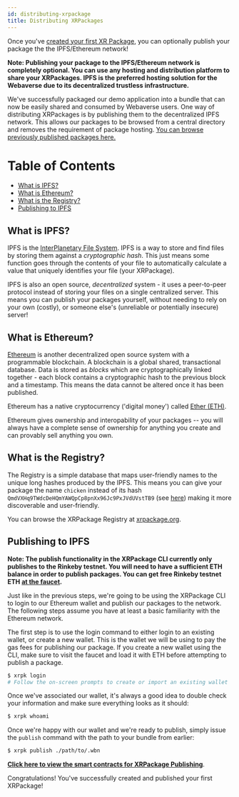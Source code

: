 ```yaml
---
id: distributing-xrpackage
title: Distributing XRPackages
---
```


Once you've [created your first XR Package](./creating-an-xrpk.md), you can optionally publish your package the the IPFS/Ethereum network!

**Note: Publishing your package to the IPFS/Ethereum network is completely optional. You can use any hosting and distribution platform to share your XRPackages. IPFS is the preferred hosting solution for the Webaverse due to its decentralized trustless infrastructure.**

We've successfully packaged our demo application into a bundle that can now be easily shared and consumed by Webaverse users. One way of distributing XRPackages is by publishing them to the decentralized IPFS network. This allows our packages to be browsed from a central directory and removes the requirement of package hosting. [You can browse previously published packages here.](https://xrpackage.org/browse.html)

# Table of Contents

- [What is IPFS?](#what-is-ipfs)
- [What is Ethereum?](#what-is-ethereum)
- [What is the Registry?](#what-is-the-registry)
- [Publishing to IPFS](#publishing-to-ipfs)

## What is IPFS?

IPFS is the [InterPlanetary File System](https://ipfs.io/). IPFS is a way to store and find files by storing them against a _cryptographic hash_. This just means some function goes through the contents of your file to automatically calculate a value that uniquely identifies your file (your XRPackage).

IPFS is also an open source, _decentralized_ system - it uses a peer-to-peer protocol instead of storing your files on a single centralized server. This means you can publish your packages yourself, without needing to rely on your own (costly), or someone else's (unreliable or potentially insecure) server!

## What is Ethereum?

[Ethereum](https://ethereum.org/) is another decentralized open source system with a programmable blockchain. A blockchain is a global shared, transactional database. Data is stored as _blocks_ which are cryptographically linked together - each block contains a cryptographic hash to the previous block and a timestamp. This means the data cannot be altered once it has been published.

Ethereum has a native cryptocurrency ('digital money') called [Ether (ETH)](https://ethereum.org/eth/).

Ethereum gives ownership and interopability of your packages -- you will always have a complete sense of ownership for anything you create and can provably sell anything you own.

## What is the Registry?

The Registry is a simple database that maps user-friendly names to the unique long hashes produced by the IPFS. This means you can give your package the name `chicken` instead of its hash `QmdVXHq9TWdcDeHQmYAWQpCp8pnXx96Jc9PxJVdUVstTB9` (see [here](https://xrpackage.org/inspect.html?p=chicken)) making it more discoverable and user-friendly.

You can browse the XRPackage Registry at [xrpackage.org](https://xrpackage.org/browse.html).

## Publishing to IPFS

**Note: The publish functionality in the XRPackage CLI currently only publishes to the Rinkeby testnet. You will need to have a sufficient ETH balance in order to publish packages. You can get free Rinkeby testnet ETH [at the faucet](https://faucet.rinkeby.io/).**

Just like in the previous steps, we're going to be using the XRPackage CLI to login to our Ethereum wallet and publish our packages to the network. The following steps assume you have at least a basic familiarity with the Ethereum network.

The first step is to use the login command to either login to an existing wallet, or create a new wallet. This is the wallet we will be using to pay the gas fees for publishing our package. If you create a new wallet using the CLI, make sure to visit the faucet and load it with ETH before attempting to publish a package.

```bash
$ xrpk login
# Follow the on-screen prompts to create or import an existing wallet
```

Once we've associated our wallet, it's always a good idea to double check your information and make sure everything looks as it should:

```bash
$ xrpk whoami
```

Once we're happy with our wallet and we're ready to publish, simply issue the `publish` command with the path to your bundle from earlier:

```bash
$ xrpk publish ./path/to/.wbn
```

**[Click here to view the smart contracts for XRPackage Publishing](https://github.com/webaverse/contracts)**.

Congratulations! You've successfully created and published your first XRPackage!
